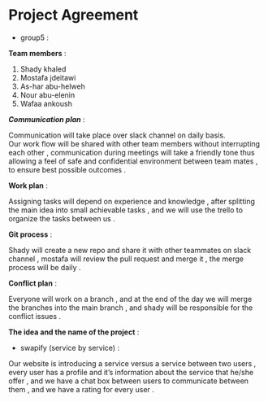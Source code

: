 # Project Agreement   

- group5 : 

**Team members** : 
1. Shady khaled
2. Mostafa jdeitawi
3. As-har abu-helweh
4. Nour abu-elenin
5. Wafaa ankoush

***Communication plan*** :

Communication will take place  over slack channel on daily basis.  
Our work flow will be shared with other team members without interrupting each other , communication during meetings will take a friendly tone thus allowing a feel of safe and confidential environment between team mates  , to ensure best possible outcomes .

**Work plan** :

Assigning tasks will depend on experience and knowledge , after splitting the main idea into small achievable tasks , and we will use the trello to organize the tasks between us . 

**Git process** :

Shady will create a new repo and share it with other teammates on slack channel , mostafa will review the pull request and merge it , the merge process will be daily . 

**Conflict plan** :

Everyone will work on a branch , and at the end of the day we will merge the branches into the main branch , and shady will be responsible for the conflict issues .  

**The idea and the name of the project**  : 

- swapify (service by service) : 

Our website is introducing a service versus a service between two users , every user has a profile and it’s information about the service that he/she offer , and we have a chat box between users to communicate between them , and we have a rating for every user . 





